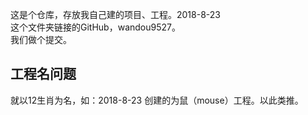 这是个仓库，存放我自己建的项目、工程。2018-8-23    
这个文件夹链接的GitHub，wandou9527。    
我们做个提交。    
## 工程名问题
就以12生肖为名，如：2018-8-23 创建的为鼠（mouse）工程。以此类推。
